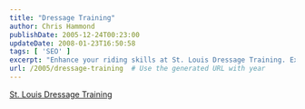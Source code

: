 ```yaml
---
title: "Dressage Training"
author: Chris Hammond
publishDate: 2005-12-24T00:23:00
updateDate: 2008-01-23T16:50:58
tags: [ 'SEO' ]
excerpt: "Enhance your riding skills at St. Louis Dressage Training. Experience top-notch coaching and improve your equestrian abilities. Find out more here."
url: /2005/dressage-training  # Use the generated URL with year
---
```

<A href="https://www.natalieottiger.com/">St. Louis Dressage Training</A>

